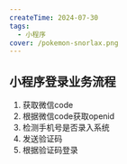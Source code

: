 ```yaml
---
createTime: 2024-07-30
tags:
  - 小程序
cover: /pokemon-snorlax.png
---
```


## 小程序登录业务流程

1. 获取微信code
2. 根据微信code获取openid
3. 检测手机号是否录入系统
4. 发送验证码
5. 根据验证码登录